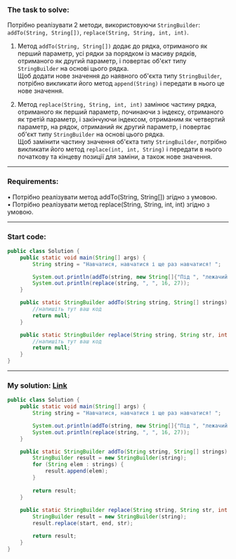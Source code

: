 ### **The task to solve:**  

Потрібно реалізувати 2 методи, використовуючи `StringBuilder`: `addTo(String, String[])`, `replace(String, String, int, int)`.

1. Метод `addTo(String, String[])` додає до рядка, отриманого як перший параметр, усі рядки за порядком із масиву рядків, отриманого як другий параметр, і повертає об'єкт типу `StringBuilder` на основі цього рядка.  
Щоб додати нове значення до наявного об'єкта типу `StringBuilder`, потрібно викликати його метод `append(String)` і передати в нього це нове значення.  

2. Метод `replace(String, String, int, int)` замінює частину рядка, отриманого як перший параметр, починаючи з індексу, отриманого як третій параметр, і закінчуючи індексом, отриманим як четвертий параметр, на рядок, отриманий як другий параметр, і повертає об'єкт типу `StringBuilder` на основі цього рядка.  
Щоб замінити частину значення об'єкта типу `StringBuilder`, потрібно викликати його метод `replace(int, int, String)` і передати в нього початкову та кінцеву позиції для заміни, а також нове значення.

---

### **Requirements:**  

• Потрібно реалізувати метод addTo(String, String[]) згідно з умовою.  
• Потрібно реалізувати метод replace(String, String, int, int) згідно з умовою.

---

### **Start code:**  

```java
public class Solution {
    public static void main(String[] args) {
        String string = "Навчатися, навчатися і ще раз навчатися! ";

        System.out.println(addTo(string, new String[]{"Під ", "лежачий ", "камінь ", "вода ", "не ", "тече"}));
        System.out.println(replace(string, ", ", 16, 27));
    }

    public static StringBuilder addTo(String string, String[] strings) {
        //напишіть тут ваш код
        return null;
    }

    public static StringBuilder replace(String string, String str, int start, int end) {
        //напишіть тут ваш код
        return null;
    }
}
```

---

### **My solution: [Link](./src/Solution.java)**  

```java
public class Solution {
    public static void main(String[] args) {
        String string = "Навчатися, навчатися і ще раз навчатися! ";

        System.out.println(addTo(string, new String[]{"Під ", "лежачий ", "камінь ", "вода ", "не ", "тече"}));
        System.out.println(replace(string, ", ", 16, 27));
    }

    public static StringBuilder addTo(String string, String[] strings) {
        StringBuilder result = new StringBuilder(string);
        for (String elem : strings) {
            result.append(elem);
        }
        
        return result;
    }
    
    public static StringBuilder replace(String string, String str, int start, int end) {
        StringBuilder result = new StringBuilder(string);
        result.replace(start, end, str);

        return result;
    }
}
```
